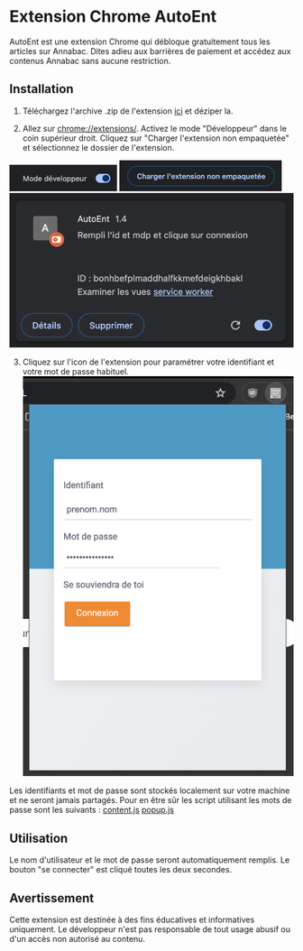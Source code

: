 # Extension Chrome AutoEnt

AutoEnt est une extension Chrome qui débloque gratuitement tous les articles sur Annabac. Dites adieu aux barrières de paiement et accédez aux contenus Annabac sans aucune restriction.

## Installation

1. Téléchargez l'archive .zip de l'extension [ici](https://github.com/NohamR/AutoEnt/releases/latest) et déziper la.

2. Allez sur [chrome://extensions/](chrome://extensions/).
Activez le mode "Développeur" dans le coin supérieur droit.
Cliquez sur "Charger l'extension non empaquetée" et sélectionnez le dossier de l'extension.

![activer le mode dev](readme/mode-dev.png)
![charger l'extension non empaquetée](readme/charger-extension.png)
![extension](readme/extension.png)

3. Cliquez sur l'icon de l'extension pour paramétrer votre identifiant et votre mot de passe habituel.
![parametre.png](readme/parametre.png)

Les identifiants et mot de passe sont stockés localement sur votre machine et ne seront jamais partagés. Pour en être sûr les script utilisant les mots de passe sont les suivants : [content.js](content.js) [popup.js](dupe/popup.js)

## Utilisation
Le nom d'utilisateur et le mot de passe seront automatiquement remplis. Le bouton "se connecter" est cliqué toutes les deux secondes.

## Avertissement
Cette extension est destinée à des fins éducatives et informatives uniquement. Le développeur n'est pas responsable de tout usage abusif ou d'un accès non autorisé au contenu.